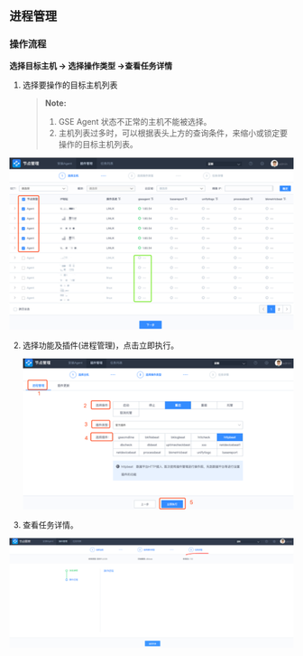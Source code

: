 ## 进程管理

### 操作流程

**选择目标主机 -> 选择操作类型 ->查看任务详情**

1. 选择要操作的目标主机列表

     > **Note:**
     >
     > 1. GSE Agent 状态不正常的主机不能被选择。
     > 2. 主机列表过多时，可以根据表头上方的查询条件，来缩小或锁定要操作的目标主机列表。

![411679](../assets/image-20190516194411679.png)

2. 选择功能及插件(进程管理)，点击立即执行。

   ![812207](../assets/image-20190516194812207-1560514239547.png)

3. 查看任务详情。

![查看任务详情](../assets/查看任务详情.png)